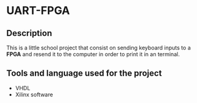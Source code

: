 # UART-FPGA

## Description
This is a little school project that consist on sending keyboard inputs to a **FPGA** and resend it to the computer in order to print it in an terminal.

## Tools and language used for the project
- VHDL
- Xilinx software


